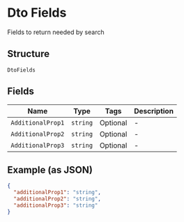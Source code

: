
# Dto Fields

Fields to return needed by search

## Structure

`DtoFields`

## Fields

| Name | Type | Tags | Description |
|  --- | --- | --- | --- |
| `AdditionalProp1` | `string` | Optional | - |
| `AdditionalProp2` | `string` | Optional | - |
| `AdditionalProp3` | `string` | Optional | - |

## Example (as JSON)

```json
{
  "additionalProp1": "string",
  "additionalProp2": "string",
  "additionalProp3": "string"
}
```

